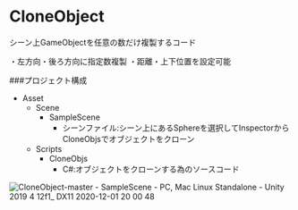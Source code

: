 # CloneObject

シーン上GameObjectを任意の数だけ複製するコード

・左方向・後ろ方向に指定数複製
・距離・上下位置を設定可能

###プロジェクト構成

- Asset  
	- Scene  
		- SampleScene
			+ シーンファイル:シーン上にあるSphereを選択してInspectorからCloneObjsでオブジェクトをクローン  
	- Scripts  
		- CloneObjs
			+ C#:オブジェクトをクローンする為のソースコード  
 
 
![CloneObject-master - SampleScene - PC, Mac   Linux Standalone - Unity 2019 4 12f1_ _DX11_ 2020-12-01 20 00 48](https://user-images.githubusercontent.com/20298043/100732612-4cf24900-3410-11eb-8124-996b5c1be6ba.png)
